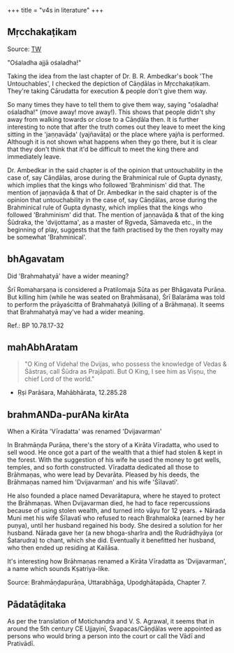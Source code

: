+++
title = "v4s in literature"
+++

## Mṛcchakaṭikam
Source: [TW](https://twitter.com/sharmasatyan/status/1380782107438411779)

"Ośaladha ajjā ośaladha!"

Taking the idea from the last chapter of Dr. B. R. Ambedkar's book 'The Untouchables', I checked the depiction of Cāṇḍālas in Mṛcchakaṭikam. They're taking Cārudatta for execution & people don't give them way. 

So many times they have to tell them to give them way, saying "ośaladha! ośaladha!" (move away! move away!). This shows that people didn't shy away from walking towards or close to a Cāṇḍāla then. It is further interesting to note that after the truth comes out they leave to meet the king sitting in the 'jaṇṇavāḍa' (yajñavāṭa) or the place where yajña is performed. Although it is not shown what happens when they go there, but it is clear that they don't think that it'd be difficult to meet the king there and immediately leave.

Dr. Ambedkar in the said chapter is of the opinion that untouchability in the case of, say Cāṇḍālas, arose during the Brahminical rule of Gupta dynasty, which implies that the kings who followed 'Brahminism' did that. The mention of jaṇṇavāḍa & that of Dr. Ambedkar in the said chapter is of the opinion that untouchability in the case of, say Cāṇḍālas, arose during the Brahminical rule of Gupta dynasty, which implies that the kings who followed 'Brahminism' did that. The mention of jaṇṇavāḍa & that of the king Śūdraka, the 'dvijottama', as a master of Ṛgveda, Sāmaveda etc., in the beginning of play, suggests that the faith practised by the then royalty may be somewhat 'Brahminical'.

## bhAgavatam
Did 'Brahmahatyā' have a wider meaning?

Śrī Romaharṣaṇa is considered a Pratilomaja Sūta as per Bhāgavata Purāṇa. But killing him (while he was seated on Brahmāsana), Śrī Balarāma was told to perform the prāyaścitta of Brahmahatyā (killing of a Brāhmaṇa). It seems that Brahmahatyā may've had a wider meaning. 

Ref.: BP 10.78.17-32 

## mahAbhAratam
> "O King of Videha! the Dvijas, who possess the knowledge of Vedas & Śāstras, call Śūdra as Prajāpati. But O King, I see him as Viṣṇu, the chief Lord of the world."

- Ṛṣi Parāśara, Mahābhārata, 12.285.28

## brahmANDa-purANa kirAta
When a Kirāta 'Vīradatta' was renamed 'Dvijavarman'

In Brahmāṇḍa Purāṇa, there's the story of a Kirāta Vīradatta, who used to sell wood. He once got a part of the wealth that a thief had stolen & kept in the forest. With the suggestion of his wife he used the money to get wells, temples, and so forth constructed. Vīradatta dedicated all those to Brāhmaṇas, who were lead by Devarāta. Pleased by his deeds, the Brāhmaṇas named him 'Dvijavarman' and his wife 'Śīlavatī'.

He also founded a place named Devarātapura, where he stayed to protect the Brāhmaṇas. When Dvijavarman died, he had to face repercussions because of using stolen wealth, and turned into vāyu for 12 years. +
Nārada Muni met his wife Śīlavatī who refused to reach Brahmaloka (earned by her puṇya), until her husband regained his body. She desired a solution for her husband. Nārada gave her (a new bhoga-sharIra and) the Rudrādhyāya (or Śatarudra) to chant, which she did. Eventually it benefitted her husband, who then ended  up residing at Kailāsa.

It's interesting how Brāhmaṇas renamed a Kirāta Vīradatta as 'Dvijavarman', a name which sounds  Kṣatriya-like.

Source: Brahmāṇḍapurāṇa, Uttarabhāga, Upodghātapāda, Chapter 7.

## Pādatāḍitaka
As per the translation of Motichandra and V. S. Agrawal, it seems that in around the 5th century CE Ujjayinī, Śvapacas/Cāṇḍālas were appointed as persons who would bring a person into the court or call the Vādī and Prativādī.

